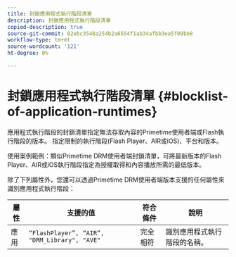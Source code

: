 ```yaml
---
title: 封鎖應用程式執行階段清單
description: 封鎖應用程式執行階段清單
copied-description: true
source-git-commit: 02ebc3548a254b2a6554f1ab34afbb3ea5f09bb8
workflow-type: tm+mt
source-wordcount: '121'
ht-degree: 0%

---
```


# 封鎖應用程式執行階段清單 {#blocklist-of-application-runtimes}

應用程式執行階段的封鎖清單指定無法存取內容的Primetime使用者端或Flash執行階段的版本。 指定限制的執行階段(Flash Player、AIR或iOS)、平台和版本。

使用案例範例：類似Primetime DRM使用者端封鎖清單，可將最新版本的Flash Player、AIR或iOS執行階段指定為授權取得和內容播放所需的最低版本。

除了下列屬性外，您還可以透過Primetime DRM使用者端版本支援的任何屬性來識別應用程式執行階段：

| **屬性** | **支援的值** | **符合條件** | **說明** |
|---|---|---|---|
| 應用 | `“FlashPlayer”, “AIR”, "DRM_Library", "AVE"` | 完全相符 | 識別應用程式執行階段的名稱。 |
